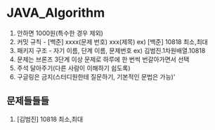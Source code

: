 # JAVA_Algorithm

1. 안하면 1000원(특수한 경우 제외)
2. 커밋 규칙 - [백준] xxxx(문제 번호) xxx(제목) ex) [백준] 10818 최소,최대
3. 패키지 구조 - 자기 이름, 단계 이름, 문제번호 ex) 김범진.1차원배열.10818
4. 문제는 브론즈 3단계 이상 문제로 하루에 한 번씩 번갈아가면서 선택
5. 주석 달아주기(다른 사람이 이해하기 쉽도록)
6. 구글링은 금지(스터디원한테 질문하기, 기본적인 문법은 가능)'

## 문제들들들
1. [김범진] 10818 최소,최대
